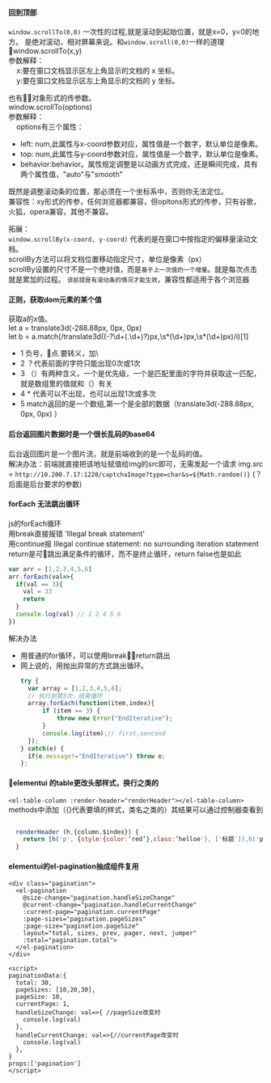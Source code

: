 #### 回到顶部
`window.scrollTo(0,0)` 一次性的过程,就是滚动到起始位置，就是x=0，y=0的地方。
是绝对滚动，相对屏幕来说。和`window.scroll(0,0)`一样的道理  

window.scrollTo(x,y)  
参数解释：  
&nbsp;&nbsp;&nbsp;&nbsp;x:要在窗口文档显示区左上角显示的文档的 x 坐标。  
&nbsp;&nbsp;&nbsp;&nbsp;y:要在窗口文档显示区左上角显示的文档的 y 坐标。

也有对象形式的传参数。  
window.scrollTo(options)  
参数解释：  
&nbsp;&nbsp;&nbsp;&nbsp;options有三个属性： 
* left: num,此属性与x-coord参数对应，属性值是一个数字，默认单位是像素。
* top: num,此属性与y-coord参数对应，属性值是一个数字，默认单位是像素。
* behavior:behavior。属性规定调整是以动画方式完成，还是瞬间完成，具有两个属性值，"auto"与"smooth"

既然是调整滚动条的位置，那必须在一个坐标系中，否则你无法定位。  
兼容性：xy形式的传参，任何浏览器都兼容，但opitons形式的传参，只有谷歌，火狐，opera兼容，其他不兼容。

拓展：  
`window.scrollBy(x-coord, y-coord)` 代表的是在窗口中按指定的偏移量滚动文档。  
scrollBy方法可以将文档位置移动指定尺寸，单位是像素（px）  
scrollBy设置的尺寸不是一个绝对值，而是`基于上一次值的一个增量`。就是每次点击就是累加的过程。
`该前提是有滚动条的情况才能生效`，兼容性都适用于各个浏览器

#### 正则，获取dom元素的某个值
获取a的x值。  
let a = translate3d(-288.88px, 0px, 0px)  
let b = a.match(/translate3d\((\-?\d+(\.\d+)?)px,\s*(\d+)px,\s*(\d+)px\)/i)[1]
* 1 负号，点.要转义，加\
* 2 ？代表前面的字符只能出现0次或1次
* 3 （）有两种含义，一个是优先级，一个是匹配里面的字符并获取这一匹配，就是数组里的值就和（）有关
* 4 * 代表可以不出现，也可以出现1次或多次
* 5 match返回的是一个数组,第一个是全部的数据（translate3d(-288.88px, 0px, 0px) ）


#### 后台返回图片数据时是一个很长乱码的base64
后台返回图片是一个图片流，就是前端收到的是一个乱码的值。  
解决办法：前端就直接把该地址赋值给img的src即可，无需发起一个请求
img.src = `http://10.200.7.17:1220/captchaImage?type=char&s=${Math.random()}`    (？后面是后台要求的参数)


#### forEach 无法跳出循环
js的forEach循环  
用break直接报错 'Illegal break statement'  
用continue报 Illegal continue statement: no surrounding iteration statement  
return是可跳出满足条件的循环，而不是终止循环，return false也是如此
```javascript 
var arr = [1,2,3,4,5,6]
arr.forEach(val=>{
  if(val == 3){
    val = 33
    return
  }
  console.log(val) // 1 2 4 5 6
})
```
解决办法   
* 用普通的for循环，可以使用break，return跳出
* 网上说的，用抛出异常的方式跳出循环。
  ```javascript
  try {
    var array = [1,2,3,4,5,6];
    // 执行到第3次，结束循环
    array.forEach(function(item,index){
        if (item == 3) {
            throw new Error("EndIterative");
        }
        console.log(item);// first,sencond
    });
  } catch(e) {
    if(e.message!="EndIterative") throw e;
  };
  ```

#### elementui 的table更改头部样式，换行之类的
`<el-table-column :render-header="renderHeader"></el-table-column>`  
methods中添加（{}代表要填的样式，类名之类的）其结果可以通过控制器查看到

```javascript

  renderHeader (h,{column,$index}) {
    return [h('p', {style:{color:’red’},class:’helloe'}, ['标题']),h('p', {}, ['单位'])]
  }

```


#### elementui的el-pagination抽成组件复用

    <div class="pagination">
      <el-pagination
        @size-change="pagination.handleSizeChange"
        @current-change="pagination.handleCurrentChange"
        :current-page="pagination.currentPage"
        :page-sizes="pagination.pageSizes"
        :page-size="pagination.pageSize"
        layout="total, sizes, prev, pager, next, jumper"
        :total="pagination.total">
      </el-pagination>
    </div>

    <script>
    paginationData:{
      total: 30,
      pageSizes: [10,20,30],
      pageSize: 10,
      currentPage: 1,
      handleSizeChange: val=>{ //pageSize改变时
        console.log(val)
      },
      handleCurrentChange: val=>{//currentPage改变时
        console.log(val)
      },
    }
    props:['pagination']
    </script>
